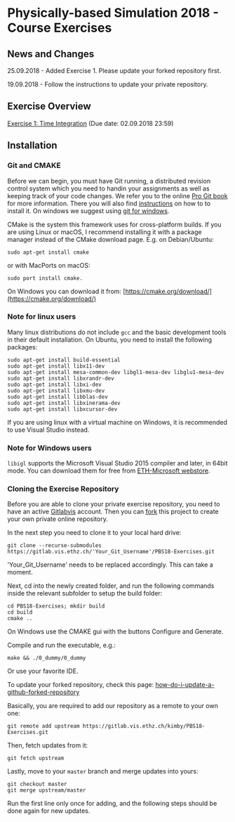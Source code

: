 # Physically-based Simulation 2018 - Course Exercises

## News and Changes

25.09.2018 - Added Exercise 1. Please update your forked repository first.

19.09.2018 - Follow the instructions to update your private repository.

## Exercise Overview

<!-- Not available yet. -->
[Exercise 1: Time Integration](ex1.pdf) (Due date: 02.09.2018 23:59)

## Installation

### Git and CMAKE
Before we can begin, you must have Git running, a distributed revision control system which you need to handin your assignments as well as keeping track of your code changes. We refer you to the online [Pro Git book](https://git-scm.com/book/en/v2) for more information. There you will also find [instructions](https://git-scm.com/book/en/v2/Getting-Started-Installing-Git]) on how to to install it. On windows we suggest using [git for windows](https://git-for-windows.github.io/).

CMake is the system this framework uses for cross-platform builds. If you are using Linux or macOS, I recommend installing it with a package manager instead of the CMake download page. E.g. on Debian/Ubuntu:
```
sudo apt-get install cmake
```
or with MacPorts on macOS:
```
sudo port install cmake.
```
On Windows you can download it from:
[https://cmake.org/download/](https://cmake.org/download/)

### Note for linux users

Many linux distributions do not include `gcc` and the basic development tools in their default installation. On Ubuntu, you need to install the following packages:

```
sudo apt-get install build-essential
sudo apt-get install libx11-dev
sudo apt-get install mesa-common-dev libgl1-mesa-dev libglu1-mesa-dev
sudo apt-get install libxrandr-dev
sudo apt-get install libxi-dev
sudo apt-get install libxmu-dev
sudo apt-get install libblas-dev
sudo apt-get install libxinerama-dev
sudo apt-get install libxcursor-dev
```

If you are using linux with a virtual machine on Windows, it is recommended to use Visual Studio instead.

### Note for Windows users

`libigl` supports the Microsoft Visual Studio 2015 compiler and later, in 64bit mode. You can download them for free from [ETH-Microsoft webstore](https://e5.onthehub.com/WebStore/ProductsByMajorVersionList.aspx?cmi_cs=1&cmi_mnuMain=bdba23cf-e05e-e011-971f-0030487d8897&ws=5664fddb-836f-e011-971f-0030487d8897&vsro=8).


### Cloning the Exercise Repository
Before you are able to clone your private exercise repository, you need to have an active [Gitlabvis](https://gitlab.vis.ethz.ch/) account. Then you can [fork](https://docs.gitlab.com/ee/gitlab-basics/fork-project.html) this project to create your own private online repository.

In the next step you need to clone it to your local hard drive:
```
git clone --recurse-submodules https://gitlab.vis.ethz.ch/'Your_Git_Username'/PBS18-Exercises.git
```
'Your_Git_Username' needs to be replaced accordingly. This can take a moment.

Next, cd into the newly created folder, and run the following commands inside the relevant subfolder to setup the build folder:
```
cd PBS18-Exercises; mkdir build
cd build
cmake ..
```
On Windows use the CMAKE gui with the buttons Configure and Generate.

Compile and run the executable, e.g.:
```
make && ./0_dummy/0_dummy
```
Or use your favorite IDE.

To update your forked repository, check this page: [how-do-i-update-a-github-forked-repository](https://stackoverflow.com/questions/7244321/how-do-i-update-a-github-forked-repository)

Basically, you are required to add our repository as a remote to your own one:
```
git remote add upstream https://gitlab.vis.ethz.ch/kimby/PBS18-Exercises.git
```
Then, fetch updates from it:
```
git fetch upstream
```
Lastly, move to your `master` branch and merge updates into yours:
```
git checkout master
git merge upstream/master
```
Run the first line only once for adding, and the following steps should be done again for new updates.